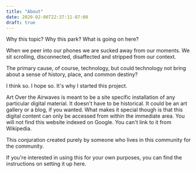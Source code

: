 ```yaml
---
title: "About"
date: 2020-02-06T22:37:11-07:00
draft: true
---
```


Why this topic? Why this park? What is going on here? 

When we peer into our phones we are sucked away from 
our moments. We sit scrolling, disconnected, disaffected and stripped
from our context. 

The primary cause, of course, technology, but could technology not
bring about a sense of history, place, and common destiny? 

I think so. I hope so. It's why I started  this project. 

Art Over the Airwaves is meant to be a site specific installation
of any particular digital material. It doesn't have to be historical.
It could be an art gallery or a blog, if you wanted. What makes
it special though is that this digital content can only be accessed
from within the immediate area. You will not find this website indexed 
on Google. You can't link to it from Wikipedia. 

This conjuration created purely by someone who lives in this 
community for the community. 

If you're interested in using this for your own purposes, you can 
find the instructions on setting it up here. <insert github link>